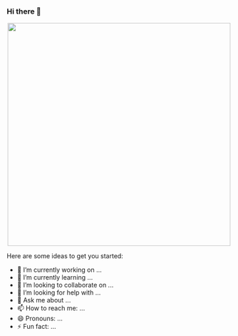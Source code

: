 ### Hi there 👋

<div align='center'>
    <img width='500' align="center" src="https://res.cloudinary.com/dpblox0oy/image/upload/v1711464775/Dafffy-Duck/uqznbshhyhz8xflmhzs0.gif">
</div>

  
Here are some ideas to get you started:

- 🔭 I’m currently working on ...
- 🌱 I’m currently learning ...
- 👯 I’m looking to collaborate on ...
- 🤔 I’m looking for help with ...
- 💬 Ask me about ...
- 📫 How to reach me: ...
- 😄 Pronouns: ...
- ⚡ Fun fact: ...

